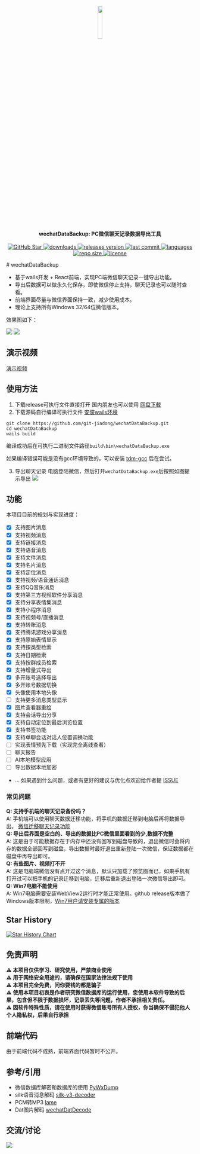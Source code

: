 <p align="center" style="text-align: center">
  <img src="./res/logo.png" width="15%"><br/>
</p>

<p align="center">
  <b>wechatDataBackup: PC微信聊天记录数据导出工具</b>
  <br/>
  <br/>
  <a href="https://github.com/git-jiadong/wechatDataBackup/stargazers">
    <img src="https://img.shields.io/github/stars/git-jiadong/wechatDataBackup" alt="GitHub Star"/>
  </a>
  <a href="https://github.com/git-jiadong/wechatDataBackup/releases">
    <img src="https://img.shields.io/github/downloads/git-jiadong/wechatDataBackup/total" alt="downloads" />
  </a>
  <a href="https://github.com/git-jiadong/wechatDataBackup/releases">
    <img src="https://img.shields.io/github/v/release/git-jiadong/wechatDataBackup" alt="releases version"/>
  </a>
  <a href="https://github.com/git-jiadong/wechatDataBackup/commits/main">
    <img src="https://img.shields.io/github/last-commit/git-jiadong/wechatDataBackup" alt="last commit" />
  </a>
  <a href="https://github.com/git-jiadong/wechatDataBackup" >
    <img src="https://img.shields.io/github/languages/top/git-jiadong/wechatDataBackup" alt="languages"/>
  </a>
  <a href="https://github.com/git-jiadong/wechatDataBackup" >
    <img src="https://img.shields.io/github/repo-size/git-jiadong/wechatDataBackup" alt="repo size" />
  </a>
  <a href="https://github.com/git-jiadong/wechatDataBackup/blob/main/LICENSE">
    <img src="https://img.shields.io/github/license/git-jiadong/wechatDataBackup" alt="license" />
  </a>
</p>
# wechatDataBackup

* 基于wails开发 + React前端，实现PC端微信聊天记录一键导出功能。
* 导出后数据可以做永久化保存，即使微信停止支持，聊天记录也可以随时查看。
* 前端界面尽量与微信界面保持一致，减少使用成本。
* 理论上支持所有Windows 32/64位微信版本。

效果图如下：

![](./res/result.png)
![](./res/result2.png)

## 演示视频
[演示视频](https://www.bilibili.com/video/BV1bPH1eWEEy/?share_source=copy_web&vd_source=b5cfa9258a9ad9900a00e9c1ce3cb4b6)
## 使用方法
1. 下载release可执行文件直接打开 国内朋友也可以使用 [网盘下载](https://pan.quark.cn/s/fa157b13e762)
2. 下载源码自行编译可执行文件 [安装wails环境](https://wails.io/zh-Hans/docs/gettingstarted/installation)

```shell
git clone https://github.com/git-jiadong/wechatDataBackup.git
cd wechatDataBackup
wails build
```

编译成功后在可执行二进制文件路径`build\bin\wechatDataBackup.exe`

如果编译错误可能是没有gcc环境导致的，可以安装 [tdm-gcc](https://jmeubank.github.io/tdm-gcc/) 后在尝试。

3. 导出聊天记录
电脑登陆微信，然后打开`wechatDataBackup.exe`后按照如图提示导出
![](./res/tips.png)

## 功能

本项目目前的规划与实现进度：
- [x] 支持图片消息
- [x] 支持视频消息
- [x] 支持链接消息
- [x] 支持语音消息
- [x] 支持文件消息
- [x] 支持名片消息
- [x] 支持定位消息
- [x] 支持视频/语音通话消息
- [x] 支持QQ音乐消息
- [x] 支持第三方视频软件分享消息
- [x] 支持分享表情集消息
- [x] 支持小程序消息
- [x] 支持视频号/直播消息
- [x] 支持转账消息
- [x] 支持腾讯游戏分享消息
- [x] 支持原始表情显示
- [x] 支持按类型检索
- [x] 支持日期检索
- [x] 支持按群成员检索
- [x] 支持增量式导出
- [x] 多开账号选择导出
- [x] 多开账号数据切换
- [x] 头像使用本地头像
- [ ] 支持更多消息类型显示
- [x] 图片查看器重绘
- [x] 支持会话导出分享
- [x] 支持自动定位到最后浏览位置
- [x] 支持书签功能
- [x] 支持单聊会话对话人位置调换功能
- [ ] 实现表情预先下载（实现完全离线查看）
- [ ] 聊天报告
- [ ] AI本地模型应用
- [ ] 导出数据本地加密
- ...
如果遇到什么问题，或者有更好的建议与优化点欢迎给作者提 [ISSUE](https://github.com/git-jiadong/wechatDataBackup/issues)


### 常见问题
**Q: 支持手机端的聊天记录备份吗？**<br>
A: 手机端可以使用聊天数据迁移功能，将手机的数据迁移到电脑后再将数据导出。 [微信迁移聊天记录功能](https://www.bilibili.com/opus/974795819172495381)<br>
**Q: 导出后界面是空白的、导出的数据比PC微信里面看到的少,数据不完整**<br>
A: 这是由于可能数据存在于内存中还没有回写到磁盘导致的，退出微信时会将内存的数据全部回写到磁盘，导出数据时最好退出重新登陆一次微信，保证数据都在磁盘中再导出即可。<br>
**Q: 有些图片、视频打不开**<br>
A: 这是电脑端微信没有点开过这个消息，默认只加载了预览图而已，如果手机有打开过可以把手机的记录迁移到电脑，迁移后重新退出登陆一次微信导出即可。<br>
**Q: Win7电脑不能使用**<br>
A: Win7电脑需要安装WebView2运行时才能正常使用。github release版本做了Windows版本限制，[Win7用户请安装专属的版本](https://pan.quark.cn/s/fa157b13e762)
## Star History

[![Star History Chart](https://api.star-history.com/svg?repos=git-jiadong/wechatDataBackup&type=Date)](https://star-history.com/?utm_source=bestxtools.com#git-jiadong/wechatDataBackup&Date)

## 免责声明
**⚠️ 本项目仅供学习、研究使用，严禁商业使用**<br/>
**⚠️ 用于网络安全用途的，请确保在国家法律法规下使用**<br/>
**⚠️ 本项目完全免费，问你要钱的都是骗子**<br/>
**⚠️ 使用本项目初衷是作者研究微信数据库的运行使用，您使用本软件导致的后果，包含但不限于数据损坏，记录丢失等问题，作者不承担相关责任。**<br/>
**⚠️ 因软件特殊性质，请在使用时获得微信账号所有人授权，你当确保不侵犯他人个人隐私权，后果自行承担**<br/>

## 前端代码
由于前端代码不成熟，前端界面代码暂时不公开。

## 参考/引用
- 微信数据库解密和数据库的使用 [PyWxDump](https://github.com/xaoyaoo/PyWxDump/tree/master)
- silk语音消息解码 [silk-v3-decoder](https://github.com/kn007/silk-v3-decoder)
- PCM转MP3 [lame](https://github.com/viert/lame.git)
- Dat图片解码 [wechatDatDecode](https://github.com/liuggchen/wechatDatDecode)

## 交流/讨论
![](./res/wechatQR.png)